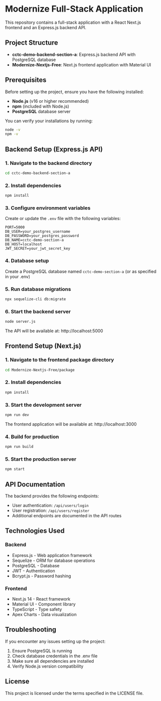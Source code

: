 # Modernize Full-Stack Application

This repository contains a full-stack application with a React Next.js frontend and an Express.js backend API.

## Project Structure

- **cctc-demo-backend-section-a**: Express.js backend API with PostgreSQL database
- **Modernize-Nextjs-Free**: Next.js frontend application with Material UI

## Prerequisites

Before setting up the project, ensure you have the following installed:

- **Node.js** (v16 or higher recommended)
- **npm** (included with Node.js)
- **PostgreSQL** database server

You can verify your installations by running:
```bash
node -v
npm -v
```

## Backend Setup (Express.js API)

### 1. Navigate to the backend directory
```bash
cd cctc-demo-backend-section-a
```

### 2. Install dependencies
```bash
npm install
```

### 3. Configure environment variables
Create or update the `.env` file with the following variables:
```
PORT=5000
DB_USER=your_postgres_username
DB_PASSWORD=your_postgres_password
DB_NAME=cctc-demo-section-a
DB_HOST=localhost
JWT_SECRET=your_jwt_secret_key
```

### 4. Database setup
Create a PostgreSQL database named `cctc-demo-section-a` (or as specified in your .env)

### 5. Run database migrations
```bash
npx sequelize-cli db:migrate
```

### 6. Start the backend server
```bash
node server.js
```

The API will be available at: http://localhost:5000

## Frontend Setup (Next.js)

### 1. Navigate to the frontend package directory
```bash
cd Modernize-Nextjs-Free/package
```

### 2. Install dependencies
```bash
npm install
```

### 3. Start the development server
```bash
npm run dev
```

The frontend application will be available at: http://localhost:3000

### 4. Build for production
```bash
npm run build
```

### 5. Start the production server
```bash
npm start
```

## API Documentation

The backend provides the following endpoints:

- User authentication: `/api/users/login`
- User registration: `/api/users/register`
- Additional endpoints are documented in the API routes

## Technologies Used

### Backend
- Express.js - Web application framework
- Sequelize - ORM for database operations
- PostgreSQL - Database
- JWT - Authentication
- Bcrypt.js - Password hashing

### Frontend
- Next.js 14 - React framework
- Material UI - Component library
- TypeScript - Type safety
- Apex Charts - Data visualization

## Troubleshooting

If you encounter any issues setting up the project:

1. Ensure PostgreSQL is running
2. Check database credentials in the .env file
3. Make sure all dependencies are installed
4. Verify Node.js version compatibility

## License

This project is licensed under the terms specified in the LICENSE file. 
